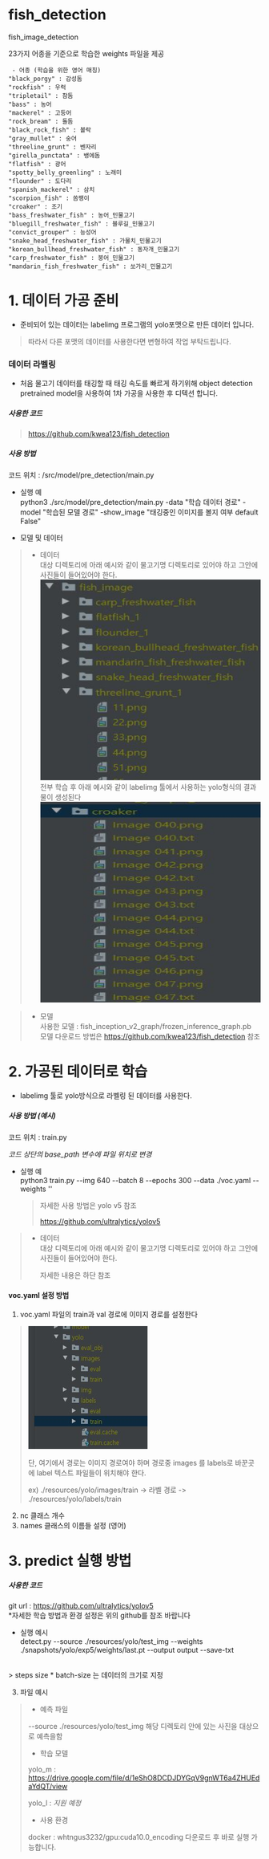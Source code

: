# fish_detection
fish_image_detection

23가지 어종을 기준으로 학습한 weights 파일을 제공 

```
 - 어종 (학습을 위한 영어 매칭)
"black_porgy" : 감성돔
"rockfish" : 우럭
"tripletail" : 참돔
"bass" : 농어
"mackerel" : 고등어
"rock_bream" : 돌돔
"black_rock_fish" : 볼락
"gray_mullet" : 숭어
"threeline_grunt" : 벤자리
"girella_punctata" : 뱅에돔
"flatfish" : 광어
"spotty_belly_greenling" : 노래미
"flounder" : 도다리
"spanish_mackerel" : 삼치
"scorpion_fish" : 쏨팽이
"croaker" : 조기
"bass_freshwater_fish" : 농어_민물고기
"bluegill_freshwater_fish" : 블루길_민물고기
"convict_grouper" : 능성어
"snake_head_freshwater_fish" : 가물치_민물고기 
"korean_bullhead_freshwater_fish" : 동자개_민물고기
"carp_freshwater_fish" : 붕어_민물고기
"mandarin_fish_freshwater_fish" : 쏘가리_민물고기
```



# 1. 데이터 가공 준비

- 준비되어 있는 데이터는 labelimg 프로그램의 yolo포맷으로 만든 데이터 입니다.  <br>

> 따라서 다른 포맷의 데이터를 사용한다면 변형하여 작업 부탁드립니다. <br>

### 데이터 라벨링 <br>

- 처음 물고기 데이터를 태깅할 때 태깅 속도를 빠르게 하기위해 object detection pretrained model을 사용하여 1차 가공을 사용한 후 디텍션 합니다. <br>

##### 사용한 코드 <br>

> https://github.com/kwea123/fish_detection <br>

##### 사용 방법 <br>

코드 위치 : /src/model/pre_detection/main.py <br>

- 실행 예 <br>
python3 ./src/model/pre_detection/main.py -data "학습 데이터 경로" -model "학습된 모델 경로" -show_image "태깅중인 이미지를 볼지 여부 default False" <br>

- 모델 및 데이터  <br>

> - 데이터 <br>
> 대상 디렉토리에 아래 예시와 같이 물고기명 디렉토리로 있어야 하고  그안에 사진들이 들어있어야 한다. <br>
<img src="./picture/data_example_1.JPG" width="500px" height="400px"></img>  <br>
> 전부 학습 후 아래 예시와 같이 labelimg 툴에서 사용하는 yolo형식의 결과물이 생성된다 <br>
<img src="./picture/data_example_2.JPG" width="500px" height="400px"></img>  <br>

> - 모델 <br>
> 사용한 모델 :  fish_inception_v2_graph/frozen_inference_graph.pb <br>
> 모델 다운로드 방법은 https://github.com/kwea123/fish_detection 참조 <br>




# 2. 가공된 데이터로 학습 

- labelimg 툴로 yolo방식으로 라벨링 된 데이터를 사용한다.

##### 사용 방법 (예시)<br>

코드 위치 : train.py <br>

*코드 상단의 base_path 변수에 파일 위치로 변경*<br>

- 실행 예 <br>
  python3  train.py  --img 640 --batch 8 --epochs 300 --data ./voc.yaml --weights ''<br>

  > 자세한 사용 방법은 yolo v5 참조 
  >
  > https://github.com/ultralytics/yolov5

> - 데이터 <br>
>   대상 디렉토리에 아래 예시와 같이 물고기명 디렉토리로 있어야 하고  그안에 사진들이 들어있어야 한다.
>
>   자세한 내용은 하단 참조



#### voc.yaml 설정 방법

1. voc.yaml 파일의 train과 val 경로에 이미지 경로를 설정한다

> ![data_example_4](.\picture\data_example_4.JPG)
>
> 단, 여기에서 경로는 이미지 경로여야 하며 경로중 images 를 labels로 바꾼곳에 label 텍스트 파일들이 위치해야 한다.
>
> ex) ./resources/yolo/images/train -> 라벨 경로 -> ./resources/yolo/labels/train

2. nc   클래스 개수
3. names 클래스의 이름들 설정 (영어)



# 3. predict 실행 방법

##### 사용한 코드 <br>

git url : https://github.com/ultralytics/yolov5 <br>
*자세한 학습 방법과 환경 설정은 위의 github를 참조 바랍니다<br>

-  실행 예시 <br>
detect.py   --source ./resources/yolo/test_img --weights ./snapshots/yolo/exp5/weights/last.pt --output output --save-txt <br>
<br>
> steps size * batch-size 는 데이터의 크기로 지정 <br>

3. 파일 예시 <br>

> - 예측 파일
>
>  --source ./resources/yolo/test_img
>   해당 디렉토리 안에 있는 사진을 대상으로 예측을함
>
> - 학습 모델
>
> yolo_m : https://drive.google.com/file/d/1eShO8DCDJDYGqV9gnWT6a4ZHUEdaYdQT/view
>
> yolo_l : *지원 예정*
> 
> - 사용 환경
>
> docker :  whtngus3232/gpu:cuda10.0_encoding
> 다운로드 후 바로 실행 가능합니다.
 